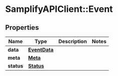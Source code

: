 # SamplifyAPIClient::Event

## Properties
Name | Type | Description | Notes
------------ | ------------- | ------------- | -------------
**data** | [**EventData**](EventData.md) |  | 
**meta** | [**Meta**](Meta.md) |  | 
**status** | [**Status**](Status.md) |  | 


